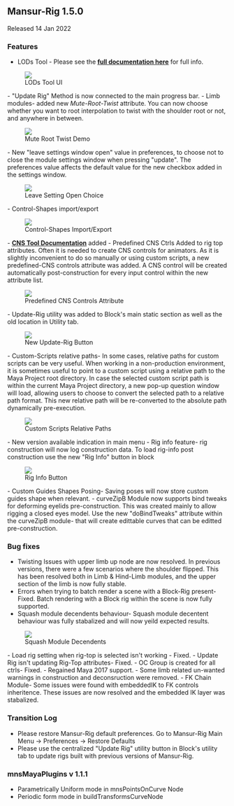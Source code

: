 ## Mansur-Rig 1.5.0
Released 14 Jan 2022

### Features
- LODs Tool - Please see the <a href = "../../userGuides/LODs-Tool/"><b><u> full documentation here</u></b></a> for full info.
<figure>
  <img src="../../images/releaseNotes/150_LODsToolLegend.png"/>
  <figcaption>LODs Tool UI</figcaption>
</figure>
- "Update Rig" Method is now connected to the main progress bar.
- Limb modules- added new <i>Mute-Root-Twist</i> attribute. You can now choose whether you want to root interpolation to twist with the shoulder root or not, and anywhere in between.
<figure>
  <img src="../../images/releaseNotes/150_muteShoulderTwist.gif"/>
  <figcaption>Mute Root Twist Demo</figcaption>
</figure>
- New "leave settings window open" value in preferences, to choose not to close the module settings window when pressing "update". The preferences value affects the default value for the new checkbox added in the settings window.
<figure>
  <img src="../../images/releaseNotes/150_leaveSettingsOpen.png"/>
  <figcaption>Leave Setting Open Choice</figcaption>
</figure>
- Control-Shapes import/export
<figure>
  <img src="../../images/releaseNotes/150_ctrlShapesIO.png"/>
  <figcaption>Control-Shapes Import/Export</figcaption>
</figure>
- <a href = "../../userGuides/CNS-Tool/"><b><u>CNS Tool Documentation</u></b></a> added
- Predefined CNS Ctrls Added to rig top attributes. Often it is needed to create CNS controls for animators. As it is slightly inconvenient to do so manually or using custom scripts, a new predefined-CNS controls attribute was added. A CNS control will be created automatically post-construction for every input control within the new attribute list.
 <figure>
  <img src="../../images/releaseNotes/150_predefCnsCtrl.png"/>
  <figcaption>Predefined CNS Controls Attribute</figcaption>
</figure>
- Update-Rig utility was added to Block's main static section as well as the old location in Utility tab.
 <figure>
  <img src="../../images/releaseNotes/150_updateRig.png"/>
  <figcaption>New Update-Rig Button</figcaption>
</figure>
- Custom-Scripts relative paths- In some cases, relative paths for custom scripts can be very useful. When working in a non-production environment, it is sometimes useful to point to a custom script using a relative path to the Maya Project root directory. In case the selected custom script path is within the current Maya Project directory, a new pop-up question window will load, allowing users to choose to convert the selected path to a relative path format. This new relative path will be re-converted to the absolute path dynamically pre-execution.
 <figure>
  <img src="../../images/releaseNotes/150_CSRelPath.png"/>
  <figcaption>Custom Scripts Relative Paths</figcaption>
</figure>
- New version available indication in main menu
- Rig info feature- rig construction will now log construction data. To load rig-info post construction use the new "Rig Info" button in block
 <figure>
  <img src="../../images/releaseNotes/151_rigInfo.png"/>
  <figcaption>Rig Info Button</figcaption>
</figure>
- Custom Guides Shapes Posing- Saving poses will now store custom guides shape when relevant. 
- curveZipB Module now supports bind tweaks for deforming eyelids pre-construction. This was created mainly to allow rigging a closed eyes model. Use the new "doBindTweaks" attribute within the curveZipB module- that will create edittable curves that can be editted pre-construction.

### Bug fixes
- Twisting Issues with upper limb up node are now resolved. In previous versions, there were a few scenarios where the shoulder flipped. This has been resolved both in Limb & Hind-Limb modules, and the upper section of the limb is now fully stable. 
- Errors when trying to batch render a scene with a Block-Rig present- Fixed. Batch rendering with a Block rig within the scene is now fully supported.
- Squash module decendents behaviour- Squash module decentent behaviour was fully stabalized and will now yeild expected results.
<figure>
  <img src="../../images/releaseNotes/150_squashDecendents.gif"/>
  <figcaption>Squash Module Decendents</figcaption>
</figure>
- Load rig setting when rig-top is selected isn't working - Fixed.
- Update Rig isn't updating Rig-Top attributes- Fixed.
- OC Group is created for all ctrls- Fixed.
- Regained Maya 2017 support.
- Some limb related un-wanted warnings in construction and deconsruction were removed.
- FK Chain Module- Some issues were found with embeddedIK to FK controls inheritence. These issues are now resolved and the embedded IK layer was stabalized.

### Transition Log
- Please restore Mansur-Rig default preferences. Go to Mansur-Rig Main Menu -> Preferences -> Restore Defaults
- Please use the centralized "Update Rig" utility button in Block's utility tab to update rigs built with previous versions of Mansur-Rig. 

### mnsMayaPlugins v 1.1.1
- Parametrically Uniform mode in mnsPointsOnCurve Node
- Periodic form mode in buildTransformsCurveNode

